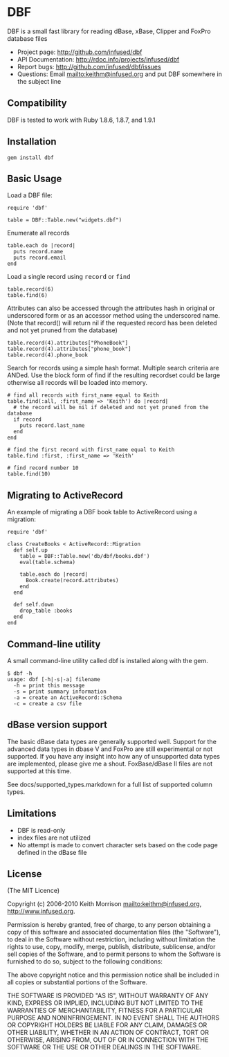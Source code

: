 # DBF

DBF is a small fast library for reading dBase, xBase, Clipper and FoxPro
database files

* Project page: <http://github.com/infused/dbf>
* API Documentation: <http://rdoc.info/projects/infused/dbf>
* Report bugs: <http://github.com/infused/dbf/issues>
* Questions: Email <mailto:keithm@infused.org> and put DBF somewhere in the 
  subject line

## Compatibility

DBF is tested to work with Ruby 1.8.6, 1.8.7, and 1.9.1

## Installation
  
    gem install dbf
  
## Basic Usage

Load a DBF file:

    require 'dbf'

    table = DBF::Table.new("widgets.dbf")

Enumerate all records

    table.each do |record|
      puts record.name
      puts record.email
    end
    
Load a single record using <tt>record</tt> or <tt>find</tt>

    table.record(6)
    table.find(6)

Attributes can also be accessed through the attributes hash in original or
underscored form or as an accessor method using the underscored name.
(Note that record() will return nil if the requested record has been
deleted and not yet pruned from the database)

    table.record(4).attributes["PhoneBook"]
    table.record(4).attributes["phone_book"]
    table.record(4).phone_book
  
Search for records using a simple hash format.  Multiple search criteria are
ANDed. Use the block form of find if the resulting recordset could be large
otherwise all records will be loaded into memory.
    
    # find all records with first_name equal to Keith
    table.find(:all, :first_name => 'Keith') do |record|
      # the record will be nil if deleted and not yet pruned from the database
      if record
        puts record.last_name
      end
    end
    
    # find the first record with first_name equal to Keith
    table.find :first, :first_name => 'Keith'
    
    # find record number 10
    table.find(10)
  
## Migrating to ActiveRecord

An example of migrating a DBF book table to ActiveRecord using a migration:

    require 'dbf'

    class CreateBooks < ActiveRecord::Migration
      def self.up
        table = DBF::Table.new('db/dbf/books.dbf')
        eval(table.schema)

        table.each do |record|
          Book.create(record.attributes)
        end
      end

      def self.down
        drop_table :books
      end
    end
  
## Command-line utility

A small command-line utility called dbf is installed along with the gem.

    $ dbf -h
    usage: dbf [-h|-s|-a] filename
      -h = print this message
      -s = print summary information
      -a = create an ActiveRecord::Schema
      -c = create a csv file
      
## dBase version support

The basic dBase data types are generally supported well. Support for the
advanced data types in dbase V and FoxPro are still experimental or not
supported. If you have any insight into how any of unsupported data
types are implemented, please give me a shout. FoxBase/dBase II files are not
supported at this time.

See docs/supported_types.markdown for a full list of supported column types.

## Limitations

* DBF is read-only
* index files are not utilized
* No attempt is made to convert character sets based on the code page defined
  in the dBase file

## License

(The MIT Licence)

Copyright (c) 2006-2010 Keith Morrison <mailto:keithm@infused.org>, 
<http://www.infused.org>.

Permission is hereby granted, free of charge, to any person
obtaining a copy of this software and associated documentation
files (the "Software"), to deal in the Software without
restriction, including without limitation the rights to use,
copy, modify, merge, publish, distribute, sublicense, and/or sell
copies of the Software, and to permit persons to whom the
Software is furnished to do so, subject to the following
conditions:

The above copyright notice and this permission notice shall be
included in all copies or substantial portions of the Software.

THE SOFTWARE IS PROVIDED "AS IS", WITHOUT WARRANTY OF ANY KIND,
EXPRESS OR IMPLIED, INCLUDING BUT NOT LIMITED TO THE WARRANTIES
OF MERCHANTABILITY, FITNESS FOR A PARTICULAR PURPOSE AND
NONINFRINGEMENT. IN NO EVENT SHALL THE AUTHORS OR COPYRIGHT
HOLDERS BE LIABLE FOR ANY CLAIM, DAMAGES OR OTHER LIABILITY,
WHETHER IN AN ACTION OF CONTRACT, TORT OR OTHERWISE, ARISING
FROM, OUT OF OR IN CONNECTION WITH THE SOFTWARE OR THE USE OR
OTHER DEALINGS IN THE SOFTWARE.
